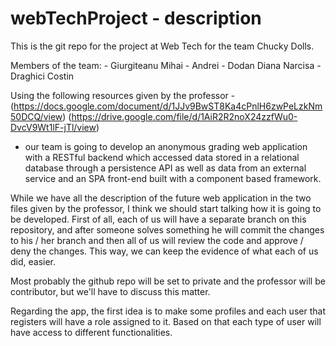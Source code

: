 # webTechProject - description
This is the git repo for the project at Web Tech for the team Chucky Dolls.

Members of the team: - Giurgiteanu Mihai - Andrei
                     - Dodan Diana Narcisa
                     - Draghici Costin

Using the following resources given by the professor - 
(https://docs.google.com/document/d/1JJv9BwST8Ka4cPnlH6zwPeLzkNm50DCQ/view)
(https://drive.google.com/file/d/1AiR2R2noX24zzfWu0-DvcV9Wt1lF-jTl/view)
- our team is going to develop an anonymous grading web application with a RESTful backend which accessed data stored in a relational database through a persistence API as well as data from an external service and an SPA front-end built with a component based framework.

While we have all the description of the future web application in the two files given by the professor, I think we should start talking how it is going to be developed. First of all, each of us will have a separate branch on this repository, and after someone solves something he will commit the changes to his / her branch and then all of us will review the code and approve / deny the changes. This way, we can keep the evidence of what each of us did, easier. 

Most probably the github repo will be set to private and the professor will be contributor, but we'll have to discuss this matter.

Regarding the app, the first idea is to make some profiles and each user that registers will have a role assigned to it. Based on that each type of user will have access to different functionalities.
